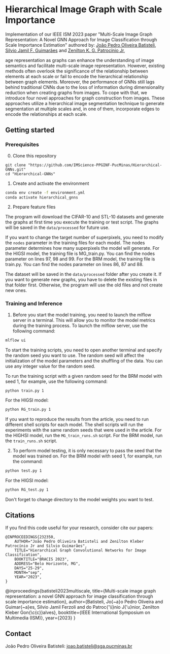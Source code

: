 Hierarchical Image Graph with Scale Importance
=====

Implementation of our IEEE ISM 2023 paper "Multi-Scale Image Graph Representation: A Novel GNN Approach for Image Classification through Scale Importance Estimation" authored by:
[João Pedro Oliveira Batisteli](https://lattes.cnpq.br/8128547685252443), [Silvio Jamil F. Guimarães](http://lattes.cnpq.br/8522089151904453) and
[Zenilton K. G. Patrocínio Jr](http://lattes.cnpq.br/8895634496108399),

age representation as graphs can enhance the understanding of image semantics and facilitate multi-scale image representation. However, existing methods often overlook the significance of the relationship between elements at each scale or fail to encode the hierarchical relationship between graph elements. Moreover, the performance of GNNs still lags behind traditional CNNs due to the loss of information during dimensionality reduction when creating graphs from images. To cope with that, we introduce four novel approaches for graph construction from images. These approaches utilize a hierarchical image segmentation technique to generate segmentation at multiple scales and, in one of them, incorporate edges to encode the relationships at each scale.

## Getting started

### Prerequisites

0. Clone this repository

```
git clone "https://github.com/IMScience-PPGINF-PucMinas/Hierarchical-GNNs.git"
cd "Hierarchical-GNNs"
```

1. Create and activate the environment

```bash
conda env create -f environment.yml
conda activate hierarchical_gnns
```

2. Prepare feature files

The program will download the CIFAR-10 and STL-10 datasets and generate the graphs at first time you execute the training or test script. The graphs will be saved in the `data/processed` for future use.

If you want to change the target number of superpixels, you need to modify the `nodes` parameter in the training files for each model. The nodes parameter determines how many superpixels the model will generate. For the HIGSI model, the training file is MG_train.py. You can find the nodes parameter on lines 97, 98 and 99. For the BRM model, the training file is train.py. You can find the nodes parameter on lines 86, 87 and 88.

The dataset will be saved in the `data/processed` folder after you create it. If you want to generate new graphs, you have to delete the existing files in that folder first. Otherwise, the program will use the old files and not create new ones.

### Training and Inference

1. Before you start the model training, you need to launch the mlflow server in a terminal. This will allow you to monitor the model metrics during the training process. To launch the mlflow server, use the following command:

```bash
mlflow ui
```

To start the training scripts, you need to open another terminal and specify the random seed you want to use. The random seed will affect the initialization of the model parameters and the shuffling of the data. You can use any integer value for the random seed.

To run the training script with a given random seed for the BRM model with seed 1, for example, use the following command:

```bash
python train.py 1
```

For the HIGSI model:

```bash
python RG_train.py 1
```

If you want to reproduce the results from the article, you need to run different shell scripts for each model. The shell scripts will run the experiments with the same random seeds that were used in the article. For the HIGHSI model, run the `MG_train_runs.sh` script. For the BRM model, run the `train_runs.sh` script.

2. To perform model testing, it is only necessary to pass the seed that the model was trained on.
For the BRM model with seed 1, for example, run the command:

```bash
python test.py 1
```

For the HIGSI model:

```bash
python RG_test.py 1
```

Don't forget to change directory to the model weights you want to test.

## Citations

If you find this code useful for your research, consider cite our papers:

```
@INPROCEEDINGS{232350,
    AUTHOR="João Pedro Oliveira Batisteli and Zenilton Kleber Patrocínio Jr and Silvio Guimarães",
    TITLE="Hierarchical Graph Convolutional Networks for Image Classification",
    BOOKTITLE="BRACIS 2023",
    ADDRESS="Belo Horizonte, MG",
    DAYS="25-29",
    MONTH="sep",
    YEAR="2023",
}
```

@inproceedings{batisteli2023multiscale,
  title={Multi-scale image graph representation: a novel GNN approach for image classification through scale importance estimation},
  author={Batisteli, Jo{\~a}o Pedro Oliveira and Guimar{\~a}es, Silvio Jamil Ferzoli and do Patroc{\'\i}nio J{\'u}nior, Zenilton Kleber Gon{\c{c}}alves},
  booktitle={IEEE International Symposium on Multimedia (ISM)},
  year={2023}
}

## Contact

João Pedro Oliveira Batisteli: <joao.batisteli@sga.pucminas.br>
